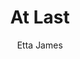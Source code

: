 ---
layout: post
title: At Last
author: Etta James
language: "Français"
image:
  artist: etta-james.png
---